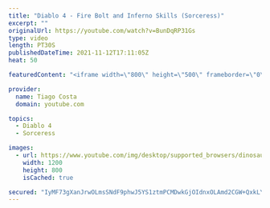 ```yaml
---
title: "Diablo 4 - Fire Bolt and Inferno Skills (Sorceress)"
excerpt: ""
originalUrl: https://youtube.com/watch?v=BunDqRP31Gs
type: video
length: PT30S
publishedDateTime: 2021-11-12T17:11:05Z
heat: 50

featuredContent: "<iframe width=\"800\" height=\"500\" frameborder=\"0\" src=\"https://www.youtube.com/embed/BunDqRP31Gs\" allow=\"accelerometer; autoplay; encrypted-media; gyroscope; picture-in-picture\" allowfullscreen></iframe>"

provider:
  name: Tiago Costa
  domain: youtube.com

topics:
  - Diablo 4
  - Sorceress

images:
  - url: https://www.youtube.com/img/desktop/supported_browsers/dinosaur.png
    width: 1200
    height: 800
    isCached: true

secured: "IyMF73gXanJrwOLmsSNdF9phwJ5YS1ztmPCMDwkGjOIdnxOLAmd2CGW+QxkLYglOO0unNRTRoM2oxZedCMb/CpwKpAaIyiNgBROeqP8wzzc/UrvjWAH95wdLh2xw3oz6Y6YfNeXdcHDn0gsuNDbz0vstdiHA+5UEcdAjb3d6kWHX4SaI5OgF4ojQjafy8/MTaFs/zrgzqsSQAkyfFr3btTTPU60GlPAO7aPl9KnRCo7TRKFykCw/PqIFOB+vERKst3L29auYjKDsD/TbJD0i2mMma1sG5jhO/cr5joKJtm8gHHOouCk+WqT+76s/bArgDojFz9mlHWY9SNnJT9F9Jll794xtua7KmN2DXg5+jd0z4n4Pw92wDosNdouSE80+AFZnT2tGTggQFvOtdO74qFZOU8CXhB4KMFVTaaPaB74=;8e43t+oC+EexM/ytxVjPYA=="
---
```


